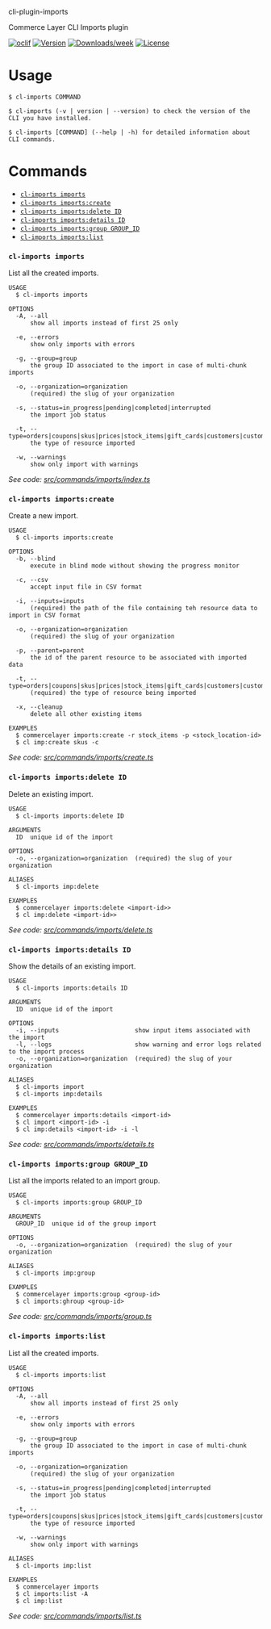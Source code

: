 cli-plugin-imports

Commerce Layer CLI Imports plugin

[![oclif](https://img.shields.io/badge/cli-oclif-brightgreen.svg)](https://oclif.io)
[![Version](https://img.shields.io/npm/v/@commercelayer/cli-plugin-imports.svg)](https://npmjs.org/package/@commercelayer/cli-plugin-imports)
[![Downloads/week](https://img.shields.io/npm/dw/@commercelayer/cli-plugin-imports.svg)](https://npmjs.org/package/@commercelayer/cli-plugin-imports)
[![License](https://img.shields.io/npm/l/@commercelayer/cli-plugin-imports.svg)](https://github.com/commercelayer/cli-plugin-imports/blob/master/package.json)


<!-- toc -->


<!-- tocstop -->
# Usage
<!-- usage -->

```sh-session
$ cl-imports COMMAND

$ cl-imports (-v | version | --version) to check the version of the CLI you have installed.

$ cl-imports [COMMAND] (--help | -h) for detailed information about CLI commands.
```
<!-- usagestop -->
# Commands
<!-- commands -->

* [`cl-imports imports`](#cl-imports-imports)
* [`cl-imports imports:create`](#cl-imports-importscreate)
* [`cl-imports imports:delete ID`](#cl-imports-importsdelete-id)
* [`cl-imports imports:details ID`](#cl-imports-importsdetails-id)
* [`cl-imports imports:group GROUP_ID`](#cl-imports-importsgroup-group_id)
* [`cl-imports imports:list`](#cl-imports-importslist)

### `cl-imports imports`

List all the created imports.

```
USAGE
  $ cl-imports imports

OPTIONS
  -A, --all
      show all imports instead of first 25 only

  -e, --errors
      show only imports with errors

  -g, --group=group
      the group ID associated to the import in case of multi-chunk imports

  -o, --organization=organization
      (required) the slug of your organization

  -s, --status=in_progress|pending|completed|interrupted
      the import job status

  -t, --type=orders|coupons|skus|prices|stock_items|gift_cards|customers|customer_subscriptions|tax_categories
      the type of resource imported

  -w, --warnings
      show only import with warnings
```

_See code: [src/commands/imports/index.ts](https://github.com/commercelayer/commercelayer-cli-plugin-imports/blob/v0.1.1/src/commands/imports/index.ts)_

### `cl-imports imports:create`

Create a new import.

```
USAGE
  $ cl-imports imports:create

OPTIONS
  -b, --blind
      execute in blind mode without showing the progress monitor

  -c, --csv
      accept input file in CSV format

  -i, --inputs=inputs
      (required) the path of the file containing teh resource data to import in CSV format

  -o, --organization=organization
      (required) the slug of your organization

  -p, --parent=parent
      the id of the parent resource to be associated with imported data

  -t, --type=orders|coupons|skus|prices|stock_items|gift_cards|customers|customer_subscriptions|tax_categories
      (required) the type of resource being imported

  -x, --cleanup
      delete all other existing items

EXAMPLES
  $ commercelayer imports:create -r stock_items -p <stock_location-id>
  $ cl imp:create skus -c
```

_See code: [src/commands/imports/create.ts](https://github.com/commercelayer/commercelayer-cli-plugin-imports/blob/v0.1.1/src/commands/imports/create.ts)_

### `cl-imports imports:delete ID`

Delete an existing import.

```
USAGE
  $ cl-imports imports:delete ID

ARGUMENTS
  ID  unique id of the import

OPTIONS
  -o, --organization=organization  (required) the slug of your organization

ALIASES
  $ cl-imports imp:delete

EXAMPLES
  $ commercelayer imports:delete <import-id>>
  $ cl imp:delete <import-id>>
```

_See code: [src/commands/imports/delete.ts](https://github.com/commercelayer/commercelayer-cli-plugin-imports/blob/v0.1.1/src/commands/imports/delete.ts)_

### `cl-imports imports:details ID`

Show the details of an existing import.

```
USAGE
  $ cl-imports imports:details ID

ARGUMENTS
  ID  unique id of the import

OPTIONS
  -i, --inputs                     show input items associated with the import
  -l, --logs                       show warning and error logs related to the import process
  -o, --organization=organization  (required) the slug of your organization

ALIASES
  $ cl-imports import
  $ cl-imports imp:details

EXAMPLES
  $ commercelayer imports:details <import-id>
  $ cl import <import-id> -i
  $ cl imp:details <import-id> -i -l
```

_See code: [src/commands/imports/details.ts](https://github.com/commercelayer/commercelayer-cli-plugin-imports/blob/v0.1.1/src/commands/imports/details.ts)_

### `cl-imports imports:group GROUP_ID`

List all the imports related to an import group.

```
USAGE
  $ cl-imports imports:group GROUP_ID

ARGUMENTS
  GROUP_ID  unique id of the group import

OPTIONS
  -o, --organization=organization  (required) the slug of your organization

ALIASES
  $ cl-imports imp:group

EXAMPLES
  $ commercelayer imports:group <group-id>
  $ cl imports:ghroup <group-id>
```

_See code: [src/commands/imports/group.ts](https://github.com/commercelayer/commercelayer-cli-plugin-imports/blob/v0.1.1/src/commands/imports/group.ts)_

### `cl-imports imports:list`

List all the created imports.

```
USAGE
  $ cl-imports imports:list

OPTIONS
  -A, --all
      show all imports instead of first 25 only

  -e, --errors
      show only imports with errors

  -g, --group=group
      the group ID associated to the import in case of multi-chunk imports

  -o, --organization=organization
      (required) the slug of your organization

  -s, --status=in_progress|pending|completed|interrupted
      the import job status

  -t, --type=orders|coupons|skus|prices|stock_items|gift_cards|customers|customer_subscriptions|tax_categories
      the type of resource imported

  -w, --warnings
      show only import with warnings

ALIASES
  $ cl-imports imp:list

EXAMPLES
  $ commercelayer imports
  $ cl imports:list -A
  $ cl imp:list
```

_See code: [src/commands/imports/list.ts](https://github.com/commercelayer/commercelayer-cli-plugin-imports/blob/v0.1.1/src/commands/imports/list.ts)_
<!-- commandsstop -->

